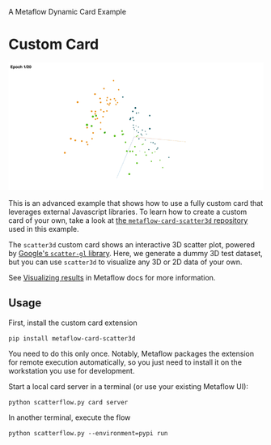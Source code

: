 
A Metaflow Dynamic Card Example
# Custom Card

![](../images/rtcard-scatterflow.gif)

This is an advanced example that shows how to use a fully custom card
that leverages external Javascript libraries. To learn how to create a custom
card of your own, take a look at [the `metaflow-card-scatter3d` repository](https://github.com/outerbounds/metaflow-card-scatter3d)
used in this example.

The `scatter3d` custom card shows an interactive 3D scatter plot, powered by
[Google's `scatter-gl` library](https://github.com/PAIR-code/scatter-gl/).
Here, we generate a dummy 3D test dataset, but you can use `scatter3d` to visualize any 3D or 2D data of your own.

See [Visualizing results](https://docs.metaflow.org/metaflow/visualizing-results) in Metaflow docs for more information.

## Usage

First, install the custom card extension
```
pip install metaflow-card-scatter3d
```
You need to do this only once. Notably, Metaflow packages the extension for remote execution automatically, so you just need to install it on the workstation you use for development.

Start a local card server in a terminal (or use your existing Metaflow UI):
```
python scatterflow.py card server
```
In another terminal, execute the flow
```
python scatterflow.py --environment=pypi run
```
